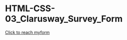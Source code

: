 # HTML-CSS-03_Clarusway_Survey_Form

[Click to reach myform](https://brs14shn.github.io/HTML-CSS-03_Clarusway_Survey_Form/)




